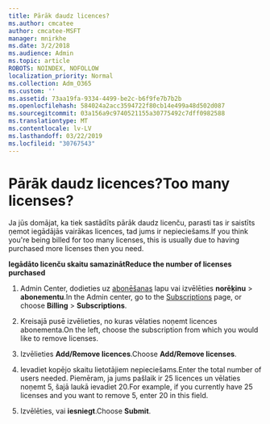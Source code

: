 ```yaml
---
title: Pārāk daudz licences?
ms.author: cmcatee
author: cmcatee-MSFT
manager: mnirkhe
ms.date: 3/2/2018
ms.audience: Admin
ms.topic: article
ROBOTS: NOINDEX, NOFOLLOW
localization_priority: Normal
ms.collection: Adm_O365
ms.custom: ''
ms.assetid: 73aa19fa-9334-4499-be2c-b6f9fe7b7b2b
ms.openlocfilehash: 584024a2acc3594722f80cb14e499a48d502d087
ms.sourcegitcommit: 03a156a9c9740521155a30775492c7dff0982588
ms.translationtype: MT
ms.contentlocale: lv-LV
ms.lasthandoff: 03/22/2019
ms.locfileid: "30767543"
---
```

# <a name="too-many-licenses"></a><span data-ttu-id="fc088-102">Pārāk daudz licences?</span><span class="sxs-lookup"><span data-stu-id="fc088-102">Too many licenses?</span></span>

<span data-ttu-id="fc088-103">Ja jūs domājat, ka tiek sastādīts pārāk daudz licenču, parasti tas ir saistīts ņemot iegādājās vairākas licences, tad jums ir nepieciešams.</span><span class="sxs-lookup"><span data-stu-id="fc088-103">If you think you're being billed for too many licenses, this is usually due to having purchased more licenses then you need.</span></span>
  
 <span data-ttu-id="fc088-104">**Iegādāto licenču skaitu samazināt**</span><span class="sxs-lookup"><span data-stu-id="fc088-104">**Reduce the number of licenses purchased**</span></span>
  
1. <span data-ttu-id="fc088-105">Admin Center, dodieties uz [abonēšanas](https://go.microsoft.com/fwlink/p/?linkid=842054) lapu vai izvēlēties **norēķinu** \> **abonementu**.</span><span class="sxs-lookup"><span data-stu-id="fc088-105">In the Admin center, go to the [Subscriptions](https://go.microsoft.com/fwlink/p/?linkid=842054) page, or choose **Billing** \> **Subscriptions**.</span></span>
    
2. <span data-ttu-id="fc088-106">Kreisajā pusē izvēlieties, no kuras vēlaties noņemt licences abonementa.</span><span class="sxs-lookup"><span data-stu-id="fc088-106">On the left, choose the subscription from which you would like to remove licenses.</span></span>
    
3. <span data-ttu-id="fc088-107">Izvēlieties **Add/Remove licences**.</span><span class="sxs-lookup"><span data-stu-id="fc088-107">Choose **Add/Remove licenses**.</span></span>
    
4. <span data-ttu-id="fc088-108">Ievadiet kopējo skaitu lietotājiem nepieciešams.</span><span class="sxs-lookup"><span data-stu-id="fc088-108">Enter the total number of users needed.</span></span> <span data-ttu-id="fc088-109">Piemēram, ja jums pašlaik ir 25 licences un vēlaties noņemt 5, šajā laukā ievadiet 20.</span><span class="sxs-lookup"><span data-stu-id="fc088-109">For example, if you currently have 25 licenses and you want to remove 5, enter 20 in this field.</span></span>
    
5. <span data-ttu-id="fc088-110">Izvēlēties, vai **iesniegt**.</span><span class="sxs-lookup"><span data-stu-id="fc088-110">Choose **Submit**.</span></span>
    

